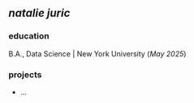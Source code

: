## _natalie juric_

### education
B.A., Data Science | New York University (_May 2025_)

### projects
- ...

